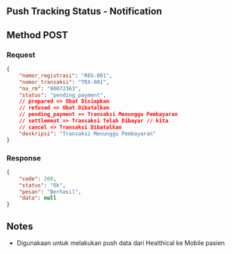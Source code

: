 ## Push Tracking Status - Notification

## Method POST
### Request
```json
{
    "nomor_registrasi": "REG-001",
    "nomor_transaksi": "TRX-001",
    "no_rm": "00072363",
    "status": "pending_payment",
    // prepared => Obat Disiapkan
    // refused => Obat Dibatalkan
    // pending_payment => Transaksi Menunggu Pembayaran
    // settlement => Transaksi Telah Dibayar // kita
    // cancel => Transaksi Dibatalkan
    "deskripsi": "Transaksi Menunggu Pembayaran"
}
```

### Response
```json
{
    "code": 200,
    "status": "Ok",
    "pesan": "Berhasil",
    "data": null
}
```

## Notes
- Digunakaan untuk melakukan push data dari Healthical ke  Mobile pasien
